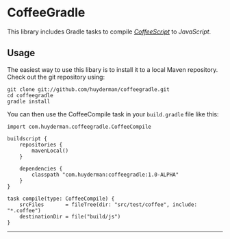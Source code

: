 # CoffeeGradle

This library includes Gradle tasks to compile *[CoffeeScript]* to *JavaScript*.

## Usage

The easiest way to use this libary is to install it to a local Maven repository.
Check out the git repository using:

    git clone git://github.com/huyderman/coffeegradle.git
    cd coffeegradle
    gradle install

You can then use the CoffeeCompile task in your `build.gradle` file like this:

    import com.huyderman.coffeegradle.CoffeeCompile

    buildscript {
        repositories {
            mavenLocal()
        }

        dependencies {
            classpath "com.huyderman:coffeegradle:1.0-ALPHA"
        }
    }

    task compile(type: CoffeeCompile) {
        srcFiles       = fileTree(dir: "src/test/coffee", include: "*.coffee")
        destinationDir = file("build/js")
    }

--------------------------------------------------------------------------------

[CoffeeScript]: (http://jashkenas.github.com/coffee-script/)
